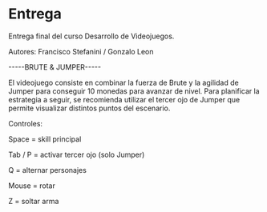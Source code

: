 # Entrega

Entrega final del curso Desarrollo de Videojuegos.

Autores: Francisco Stefanini / Gonzalo Leon

-----BRUTE & JUMPER-----


El videojuego consiste en combinar la fuerza de Brute y la agilidad de Jumper para conseguir 10 monedas para avanzar de nivel. Para planificar la estrategia a seguir, se recomienda utilizar el tercer ojo de Jumper que permite visualizar distintos puntos del escenario. 

Controles:

Space = skill principal

Tab / P = activar tercer ojo (solo Jumper)

Q = alternar personajes

Mouse = rotar

Z = soltar arma
